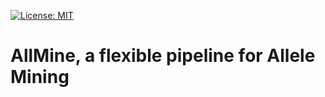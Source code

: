 [![License: MIT](https://img.shields.io/badge/License-MIT-yellow.svg)](https://opensource.org/licenses/MIT)
# AllMine, a flexible pipeline for Allele Mining
